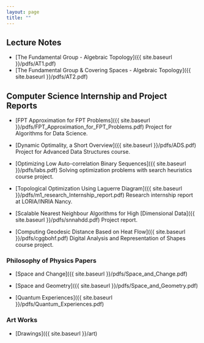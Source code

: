 ```yaml
---
layout: page
title: ""
---
```


## Lecture Notes
* [The Fundamental Group - Algebraic Topology]({{ site.baseurl }}/pdfs/AT1.pdf)
* [The Fundamental Group & Covering Spaces - Algebraic Topology]({{ site.baseurl }}/pdfs/AT2.pdf)


## Computer Science Internship and Project Reports

* [FPT Approximation for FPT Problems]({{ site.baseurl }}/pdfs/FPT_Approximation_for_FPT_Problems.pdf) Project for Algorithms for Data Science.

* [Dynamic Optimality, a Short Overview]({{ site.baseurl }}/pdfs/ADS.pdf) Project for Advanced Data Structures course.

* [Optimizing Low Auto-correlation Binary Sequences]({{ site.baseurl }}/pdfs/labs.pdf) Solving optimization problems with search heuristics course project.

* [Topological Optimization Using Laguerre Diagram]({{ site.baseurl }}/pdfs/m1_research_Internship_report.pdf) Research internship report at LORIA/INRIA Nancy.

* [Scalable Nearest Neighbour Algorithms for High
[Dimensional Data]({{ site.baseurl }}/pdfs/snnahdd.pdf) Project report.

* [Computing Geodesic Distance Based on Heat Flow]({{ site.baseurl }}/pdfs/cggbohf.pdf) Digital Analysis and Representation of Shapes course project.

### Philosophy of Physics Papers

* [Space and Change]({{ site.baseurl }}/pdfs/Space_and_Change.pdf)

* [Space and Geometry]({{ site.baseurl }}/pdfs/Space_and_Geometry.pdf)


* [Quantum Experiences]({{ site.baseurl }}/pdfs/Quantum_Experiences.pdf)

### Art Works
* [Drawings]({{ site.baseurl }}/art)
